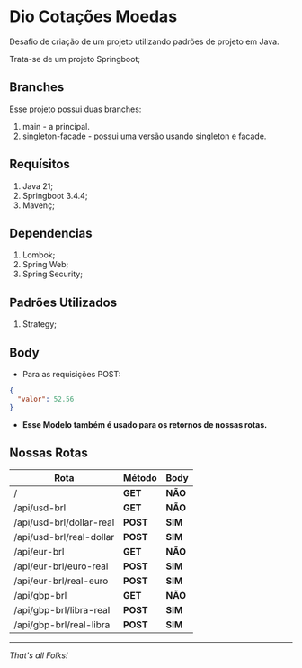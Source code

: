 # Dio Cotações Moedas
Desafio de criação de um projeto utilizando padrões de projeto em Java.

Trata-se de um projeto Springboot;

## Branches
Esse projeto possui duas branches:
1. main - a principal.
2. singleton-facade - possui uma versão usando singleton e facade.

## Requísitos
1. Java 21;
2. Springboot 3.4.4;
3. Mavenç;

## Dependencias
1. Lombok;
2. Spring Web;
3. Spring Security;

## Padrões Utilizados
1. Strategy;

## Body
* Para as requisições POST:

```json
{
  "valor": 52.56
}
```

* **Esse Modelo também é usado para os retornos de nossas rotas.**

## Nossas Rotas

| Rota                     | Método   | Body    |
|--------------------------|----------|---------|
| /                        | **GET**  | **NÃO** |
| /api/usd-brl             | **GET**  | **NÃO** |
| /api/usd-brl/dollar-real | **POST** | **SIM** |
| /api/usd-brl/real-dollar | **POST** | **SIM** |
| /api/eur-brl             | **GET**  | **NÃO** |
| /api/eur-brl/euro-real   | **POST** | **SIM** |
| /api/eur-brl/real-euro   | **POST** | **SIM** |
| /api/gbp-brl             | **GET**  | **NÃO** |
| /api/gbp-brl/libra-real  | **POST** | **SIM** |
| /api/gbp-brl/real-libra  | **POST** | **SIM** |

---
*That's all Folks!*
